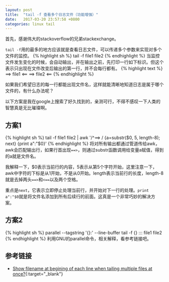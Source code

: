 ```yaml
---
layout: post
title:  "tail -f 查看多个日志文件（功能增强）"
date:   2017-03-20 23:57:58 +0800
categories: linux tail
---
```


首先，感谢伟大的stackoverflow的兄弟stackexchange。

`tail -f`用的最多的地方应该就是查看日志文件，可以传递多个参数来实现对多个文件的监控。
{% highlight sh %}
tail -f file1 file2
{% endhighlight %}
当监控文件发生变化的时候，会自动输出，并在输出之前，先打印一行如下标识。但这个表示只出现在文件改变后输出的第一行，并不会每行都有。
{% highlight text %}
==> file1 <==
==> file2 <==
{% endhighlight %}

如果我们希望日志的每一行都能出现文件名，这样就能清晰地知道日志是属于哪个文件的，有什么办法呢？

以下方案是我在google上搜索了好久找到的，亲测可行，不得不感叹一下人类的智慧真是无比璀璨啊。

## 方案1
{% highlight sh %}
tail -f file1 file2 |
    awk '/^==> / {a=substr($0, 5, length-8); next}
                 {print a":"$0}'
{% endhighlight %}
将对所有输出都通过管道传给awk，awk会匹配输出行，如果行首出现`==>`，则通过substr函数调用给变量a赋值，得到的a就是文件名。

我解释一下，$0表示当前行的内容，5表示从第5个字符开始，这里注意一下，awk中字符的下标是从1开始，不是从0开始。length表示当前行的长度，length-8就是去掉两头`==>`和`<==`以及两个空格。

重点是`next`，它表示立即停止处理当前行，并开始对下一行的处理。`print a":"$0`就是将文件名添加到所有后续行的前面。这真是一个非常巧妙的解决方案。

## 方案2
{% highlight sh %}
parallel --tagstring '{}:' --line-buffer tail -f {} ::: file1 file2
{% endhighlight %}
利用GNU的parallel命令，相关解释，看参考链接吧。

## 参考链接
* [Show filename at begining of each line when tailing multiple files at once?](http://unix.stackexchange.com/questions/195922/show-filename-at-begining-of-each-line-when-tailing-multiple-files-at-once){:target="_blank"}
